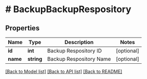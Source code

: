 # # BackupBackupRespository

## Properties

Name | Type | Description | Notes
------------ | ------------- | ------------- | -------------
**id** | **int** | Backup Respository ID | [optional]
**name** | **string** | Backup Respository Name | [optional]

[[Back to Model list]](../../README.md#models) [[Back to API list]](../../README.md#endpoints) [[Back to README]](../../README.md)
